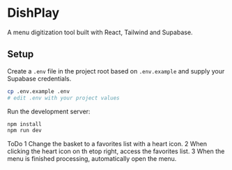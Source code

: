 # DishPlay

A menu digitization tool built with React, Tailwind and Supabase.

## Setup

Create a `.env` file in the project root based on `.env.example` and supply your Supabase credentials.

```bash
cp .env.example .env
# edit .env with your project values
```

Run the development server:

```bash
npm install
npm run dev
```
ToDo
1 Change the basket to a favorites list with a heart icon.
2 When clicking the heart icon on th etop right, access the favorites list.
3 When the menu is finished processing, automatically open the menu.
